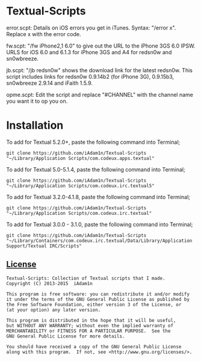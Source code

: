 Textual-Scripts
=====================
error.scpt: Details on iOS errors you get in iTunes. Syntax: "/error x". Replace x with the error code. 

fw.scpt: "/fw iPhone2,1 6.0" to give out the URL to the iPhone 3GS 6.0 IPSW. URLS for iOS 6.0 and 6.1.3 for iPhone 3GS and A4 for redsn0w and sn0wbreeze.

jb.scpt: "/jb redsn0w" shows the download link for the latest redsn0w. This script includes links for redsn0w 0.9.14b2 (for iPhone 3G), 0.9.15b3, sn0wbreeze 2.9.14 and iFaith 1.5.9.

opme.scpt: Edit the script and replace "#CHANNEL" with the channel name you want it to op you on.

Installation
=====================
To add for Textual 5.2.0+, paste the following command into Terminal; 

`git clone https://github.com/iAdam1n/Textual-Scripts "~/Library/Application Scripts/com.codeux.apps.textual"`

To add for Textual 5.0-5.1.4, paste the following command into Terminal; 

`git clone https://github.com/iAdam1n/Textual-Scripts "~/Library/Application Scripts/com.codeux.irc.textual5"`

To add for Textual 3.2.0-4.1.8, paste the following command into Terminal; 

`git clone https://github.com/iAdam1n/Textual-Scripts "~/Library/Application Scripts/com.codeux.irc.textual"`

To add for Textual 3.0.0 - 3.1.0, paste the following command into Terminal; 

`git clone https://github.com/iAdam1n/Textual-Scripts "~/Library/Containers/com.codeux.irc.textual/Data/Library/Application Support/Textual IRC/Scripts"`

## [License](LICENSE)

	Textual-Scripts: Collection of Textual scripts that I made.
	Copyright (C) 2013-2015  iAdam1n
	
    This program is free software: you can redistribute it and/or modify
    it under the terms of the GNU General Public License as published by
    the Free Software Foundation, either version 3 of the License, or
    (at your option) any later version.

    This program is distributed in the hope that it will be useful,
    but WITHOUT ANY WARRANTY; without even the implied warranty of
    MERCHANTABILITY or FITNESS FOR A PARTICULAR PURPOSE.  See the
    GNU General Public License for more details.

    You should have received a copy of the GNU General Public License
    along with this program.  If not, see <http://www.gnu.org/licenses/>.
